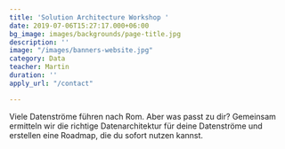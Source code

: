 ```yaml
---
title: 'Solution Architecture Workshop '
date: 2019-07-06T15:27:17.000+06:00
bg_image: images/backgrounds/page-title.jpg
description: ''
image: "/images/banners-website.jpg"
category: Data
teacher: Martin
duration: ''
apply_url: "/contact"

---
```

Viele Datenströme führen nach Rom. Aber was passt zu dir? Gemeinsam ermitteln wir die richtige Datenarchitektur für deine Datenströme und erstellen eine Roadmap, die du sofort nutzen kannst.
